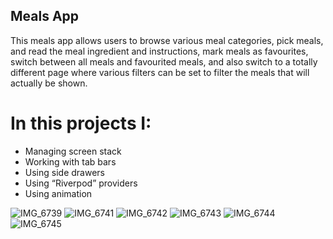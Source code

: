 ## Meals App

This meals app allows users to browse various meal categories, pick meals, and read the meal ingredient and instructions, mark meals as favourites, switch between all meals and favourited meals, and also switch to a totally different page where various filters can be set to filter the meals that will actually be shown.

# In this projects I: 
- Managing screen stack 
- Working with tab bars
- Using side drawers 
- Using “Riverpod” providers 
- Using animation

![IMG_6739](https://github.com/user-attachments/assets/538ae2a4-9d57-4643-9f19-507d1f510970)
![IMG_6741](https://github.com/user-attachments/assets/e253e073-0728-4a22-a325-ad46e5d933ea)
![IMG_6742](https://github.com/user-attachments/assets/54c3dbdc-3ae3-43d9-970f-219220ed763a)
![IMG_6743](https://github.com/user-attachments/assets/8a19b976-552b-48bb-9ff7-131b27b8c886)
![IMG_6744](https://github.com/user-attachments/assets/99101e4f-28ac-4ac4-a9e2-3785b58d3897)
![IMG_6745](https://github.com/user-attachments/assets/ef0cbfa5-d97b-4e40-b2a7-35f7bb65534b)
